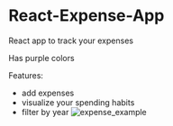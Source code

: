 # React-Expense-App

React app to track your expenses

Has purple colors

Features:
 - add expenses
 - visualize your spending habits
 - filter by year
![expense_example](https://user-images.githubusercontent.com/53584026/212930685-5abc8468-caa7-40a2-afe2-402b5a628c1e.png)
